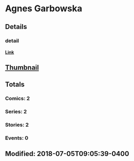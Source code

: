 # Agnes  Garbowska 
## Details
### detail
#### [Link](http://marvel.com/comics/creators/13538/agnes_garbowska?utm_campaign=apiRef&utm_source=225578a89fc76f3d20fbffda5d17a88d)
## [Thumbnail](http://i.annihil.us/u/prod/marvel/i/mg/b/40/image_not_available.jpg)
## Totals
### Comics: 2
### Series: 2
### Stories: 2
### Events: 0
## Modified: 2018-07-05T09:05:39-0400